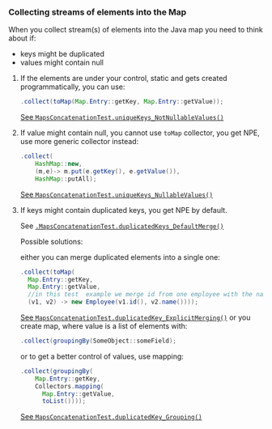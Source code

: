 
### Collecting streams of elements into the Map

When you collect stream(s) of elements into the Java map you need to think about if:
- keys might be duplicated
- values might contain null

1. If the elements are under your control, static and gets created programmatically, you can use:
    ```java
    .collect(toMap(Map.Entry::getKey, Map.Entry::getValue));
    ```
   [See `MapsConcatenationTest.uniqueKeys_NotNullableValues()`](src/test/java/com/savdev/maps/MapsConcatenationTest.java)
2. If value might contain null, you cannot use `toMap` collector, you get NPE, use more generic collector instead:
    ```java
    .collect(
        HashMap::new,
        (m,e)-> m.put(e.getKey(), e.getValue()),
        HashMap::putAll);
    ```
   [See `MapsConcatenationTest.uniqueKeys_NullableValues()`](src/test/java/com/savdev/maps/MapsConcatenationTest.java)
3. If keys might contain duplicated keys, you get NPE by default.
    
    See [`.MapsConcatenationTest.duplicatedKeys_DefaultMerge()`](src/test/java/com/savdev/maps/MapsConcatenationTest.java)

    Possible solutions:

    either you can merge duplicated elements into a single one:
    ```java
    .collect(toMap(
      Map.Entry::getKey,
      Map.Entry::getValue,
      //in this test  example we merge id from one employee with the name from another
      (v1, v2) -> new Employee(v1.id(), v2.name())));
    ```
   [See `MapsConcatenationTest.duplicatedKey_ExplicitMerging()`](src/test/java/com/savdev/maps/MapsConcatenationTest.java)
    or you create map, where value is a list of elements with:
    ```java
    .collect(groupingBy(SomeObject::someField);
    ```
    or to get a better control of values, use mapping:
    ```java
    .collect(groupingBy(
        Map.Entry::getKey,
        Collectors.mapping(
          Map.Entry::getValue,
          toList())));
    ```
   [See `MapsConcatenationTest.duplicatedKey_Grouping()`](src/test/java/com/savdev/maps/MapsConcatenationTest.java)
